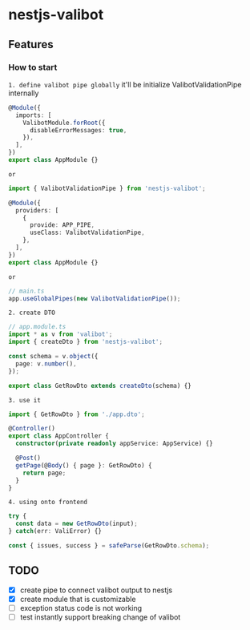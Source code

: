 # nestjs-valibot
## Features
### How to start
`1. define valibot pipe globally`
it'll be initialize ValibotValidationPipe internally
```ts
@Module({
  imports: [
    ValibotModule.forRoot({
      disableErrorMessages: true,
    }),
  ],
})
export class AppModule {}
```
`or`
```ts
import { ValibotValidationPipe } from 'nestjs-valibot';

@Module({
  providers: [
    {
      provide: APP_PIPE,
      useClass: ValibotValidationPipe,
    },
  ],
})
export class AppModule {}
```
`or`
```ts
// main.ts
app.useGlobalPipes(new ValibotValidationPipe());
```
`2. create DTO`
```ts
// app.module.ts
import * as v from 'valibot';
import { createDto } from 'nestjs-valibot';

const schema = v.object({
  page: v.number(),
});

export class GetRowDto extends createDto(schema) {}
```

`3. use it`
```ts
import { GetRowDto } from './app.dto';

@Controller()
export class AppController {
  constructor(private readonly appService: AppService) {}

  @Post()
  getPage(@Body() { page }: GetRowDto) {
    return page;
  }
}
```
`4. using onto frontend`
```ts
try {
  const data = new GetRowDto(input);
} catch(err: ValiError) {}
```
```ts
const { issues, success } = safeParse(GetRowDto.schema);
```

## TODO
- [x] create pipe to connect valibot output to nestjs
- [x] create module that is customizable
- [ ] exception status code is not working
- [ ] test instantly support breaking change of valibot